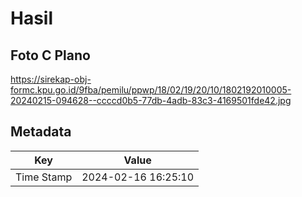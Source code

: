 # Hasil

## Foto C Plano

https://sirekap-obj-formc.kpu.go.id/9fba/pemilu/ppwp/18/02/19/20/10/1802192010005-20240215-094628--ccccd0b5-77db-4adb-83c3-4169501fde42.jpg


## Metadata

| Key        | Value               |
| ---------- | ------------------- |
| Time Stamp | 2024-02-16 16:25:10 |



